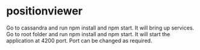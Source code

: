 # positionviewer
Go to cassandra and run npm install and npm start. It will bring up services. 
Go to root folder and run npm install and npm start. It will start the application at 4200 port. Port can be changed as required. 
